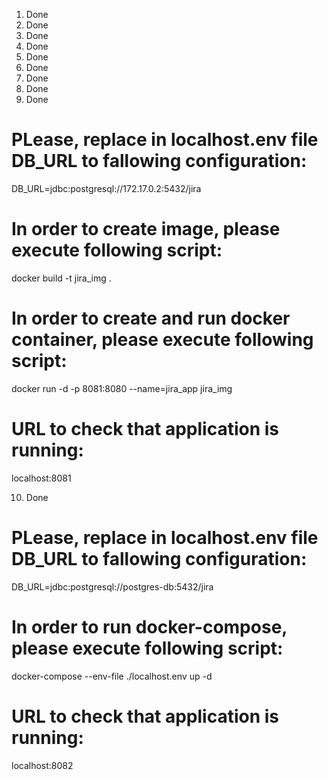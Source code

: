 1. Done
2. Done
3. Done
4. Done
5. Done
6. Done
7. Done
8. Done
9. Done
# PLease, replace in localhost.env file DB_URL to fallowing configuration:
DB_URL=jdbc:postgresql://172.17.0.2:5432/jira
# In order to create image, please execute following script:
docker build -t jira_img .
# In order to create and run docker container, please execute following script:
docker run -d -p 8081:8080 --name=jira_app jira_img
# URL to check that application is running:
localhost:8081

10. Done
# PLease, replace in localhost.env file DB_URL to fallowing configuration:
DB_URL=jdbc:postgresql://postgres-db:5432/jira
# In order to run docker-compose, please execute following script:
docker-compose --env-file ./localhost.env up -d
# URL to check that application is running:
localhost:8082